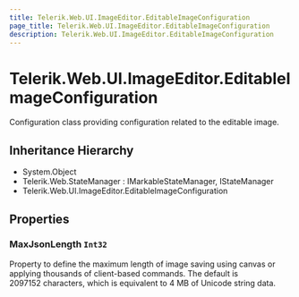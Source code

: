```yaml
---
title: Telerik.Web.UI.ImageEditor.EditableImageConfiguration
page_title: Telerik.Web.UI.ImageEditor.EditableImageConfiguration
description: Telerik.Web.UI.ImageEditor.EditableImageConfiguration
---
```


# Telerik.Web.UI.ImageEditor.EditableImageConfiguration

Configuration class providing configuration related to the editable image.

## Inheritance Hierarchy

* System.Object
* Telerik.Web.StateManager : IMarkableStateManager, IStateManager
* Telerik.Web.UI.ImageEditor.EditableImageConfiguration

## Properties

###  MaxJsonLength `Int32`

Property to define the maximum length of image saving using canvas or applying thousands of client-based commands. The default is 2097152 characters, which is equivalent to 4 MB of Unicode string data.

